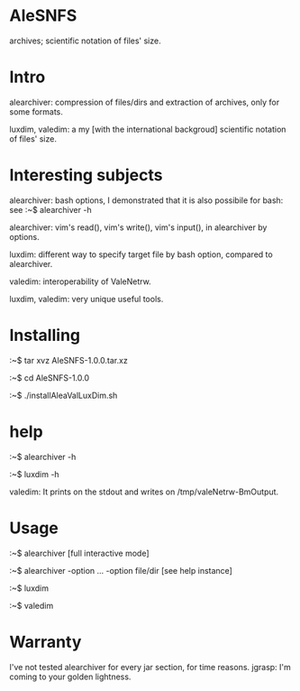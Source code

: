 # AleSNFS
archives; scientific notation  of files' size.

# Intro

alearchiver: compression of files/dirs and extraction of archives, only for
some formats.

luxdim, valedim: a my [with the international backgroud] scientific notation 
of files' size.


# Interesting subjects

alearchiver: bash options, I demonstrated that it is also possibile for bash:
see 
:~$ alearchiver -h

alearchiver: vim's read(),  vim's write(),  vim's input(), in  alearchiver by 
options.

luxdim: different way  to specify  target file  by bash option,  compared  to
alearchiver.

valedim: interoperability of ValeNetrw.

luxdim, valedim: very unique useful tools.


# Installing

:~$ tar xvz AleSNFS-1.0.0.tar.xz

:~$ cd AleSNFS-1.0.0

:~$ ./installAleaValLuxDim.sh


# help

:~$ alearchiver -h

:~$ luxdim -h

valedim: It prints on the stdout and writes on /tmp/valeNetrw-BmOutput.


# Usage

:~$ alearchiver [full interactive mode]

:~$ alearchiver -option ... -option file/dir [see help instance] 

:~$ luxdim

:~$ valedim


# Warranty

I've not tested alearchiver for every jar section, for time reasons.
jgrasp: I'm coming to your golden lightness.
